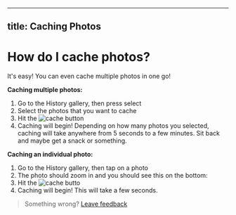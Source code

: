 
---
title: Caching Photos
--- 

# How do I cache photos?

It's easy! You can even cache multiple photos in one go!

__Caching multiple photos:__

1. Go to the History gallery, then press select
2. Select the photos that you want to cache
3. Hit the ![cache] button
4. Caching will begin! Depending on how many photos you selected, caching will take anywhere from 5 seconds to a few minutes. Sit back and maybe get a snack or something.

__Caching an individual photo:__

1. Go to the History gallery, then tap on a photo
2. The photo should zoom in and you should see this on the bottom:
3. Hit the ![cache] butto
4. Caching will begin! This will take a few seconds.

> Something wrong? [Leave feedback](https://forms.gle/agdyoB9PFfnv8cU1A/)

[cache]: https://raw.githubusercontent.com/zjohnzheng/FindHelp/master/images/cache.png
